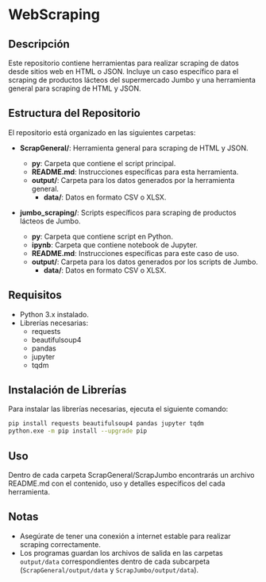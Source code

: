 # WebScraping

## Descripción
Este repositorio contiene herramientas para realizar scraping de datos desde sitios web en HTML o JSON. Incluye un caso específico para el scraping de productos lácteos del supermercado Jumbo y una herramienta general para scraping de HTML y JSON.

## Estructura del Repositorio

El repositorio está organizado en las siguientes carpetas:

- **ScrapGeneral/**: Herramienta general para scraping de HTML y JSON.
  - **py**: Carpeta que contiene el script principal.
  - **README.md**: Instrucciones específicas para esta herramienta.
  - **output/**: Carpeta para los datos generados por la herramienta general.
    - **data/**: Datos en formato CSV o XLSX.

- **jumbo_scraping/**: Scripts específicos para scraping de productos lácteos de Jumbo.
  - **py**: Carpeta que contiene script en Python.
  - **ipynb**: Carpeta que contiene notebook de Jupyter.
  - **README.md**: Instrucciones específicas para este caso de uso.
  - **output/**: Carpeta para los datos generados por los scripts de Jumbo.
    - **data/**: Datos en formato CSV o XLSX.

## Requisitos

- Python 3.x instalado.
- Librerías necesarias:
    - requests
    - beautifulsoup4
    - pandas
    - jupyter
    - tqdm

## Instalación de Librerías

Para instalar las librerías necesarias, ejecuta el siguiente comando:

```bash
pip install requests beautifulsoup4 pandas jupyter tqdm
python.exe -m pip install --upgrade pip
```

## Uso

Dentro de cada carpeta ScrapGeneral/ScrapJumbo encontrarás un archivo README.md con el contenido, uso y detalles específicos del cada herramienta.

## Notas

- Asegúrate de tener una conexión a internet estable para realizar scraping correctamente.
- Los programas guardan los archivos de salida en las carpetas `output/data` correspondientes dentro de cada subcarpeta (`ScrapGeneral/output/data` y `ScrapJumbo/output/data`).
